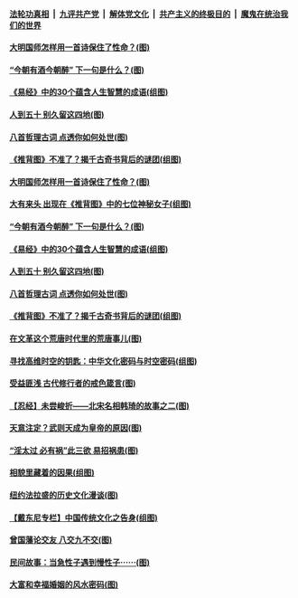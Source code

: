 

####  [法轮功真相](../../../../basic/blob/master/README.md?t=03241101) &nbsp;|&nbsp; [九评共产党](../../../../9ping.md/blob/master/README.md?t=03241101) &nbsp;|&nbsp; [解体党文化](../../../../jtdwh.md/blob/master/README.md?t=03241101)  &nbsp;|&nbsp; [共产主义的终极目的](../../../../gczydzjmd.md/blob/master/README.md?t=03241101) &nbsp;|&nbsp; [魔鬼在统治我们的世界](../../../../mgztzwmdsj.md/blob/master/README.md?t=03241101) 

#### [大明国师怎样用一首诗保住了性命？(图)](../pages/p7/966480.md?t=03241101) 

#### [“今朝有酒今朝醉” 下一句是什么？(图)](../pages/p7/966378.md?t=03241101) 

#### [《易经》中的30个蕴含人生智慧的成语(组图)](../pages/p7/966305.md?t=03241101) 

#### [人到五十 别久留这四地(图)](../pages/p7/966132.md?t=03241101) 

#### [八首哲理古词 点透你如何处世(图)](../pages/p7/965760.md?t=03241101) 

#### [《推背图》不准了？揭千古奇书背后的谜团(组图)](../pages/p7/966271.md?t=03241101) 

#### [大明国师怎样用一首诗保住了性命？(图)](../pages/p7/966480.md?t=03241101) 

#### [大有来头 出现在《推背图》中的七位神秘女子(组图)](../pages/p7/965161.md?t=03241101) 

#### [“今朝有酒今朝醉” 下一句是什么？(图)](../pages/p7/966378.md?t=03241101) 

#### [《易经》中的30个蕴含人生智慧的成语(组图)](../pages/p7/966305.md?t=03241101) 

#### [人到五十 别久留这四地(图)](../pages/p7/966132.md?t=03241101) 

#### [八首哲理古词 点透你如何处世(图)](../pages/p7/965760.md?t=03241101) 

#### [《推背图》不准了？揭千古奇书背后的谜团(组图)](../pages/p7/966271.md?t=03241101) 

#### [在文革这个荒唐时代里的荒唐事儿(图)](../pages/p7/966149.md?t=03241101) 

#### [寻找高维时空的钥匙：中华文化密码与时空密码(组图)](../pages/p7/966261.md?t=03241101) 

#### [受益匪浅 古代修行者的戒色箴言(图)](../pages/p7/966228.md?t=03241101) 

#### [【忍经】未尝峻折——北宋名相韩琦的故事之二(图)](../pages/p7/965939.md?t=03241101) 

#### [天意注定？武则天成为皇帝的原因(图)](../pages/p7/966140.md?t=03241101) 

#### [“淫太过 必有祸”此三欲 易招祸患(图)](../pages/p7/966025.md?t=03241101) 

#### [相貌里藏着的因果(组图)](../pages/p7/964802.md?t=03241101) 

#### [纽约法拉盛的历史文化漫谈(图)](../pages/p7/965751.md?t=03241101) 

#### [【戴东尼专栏】中国传统文化之告身(组图)](../pages/p7/959947.md?t=03241101) 


#### [曾国藩论交友 八交九不交(图)](../pages/p7/965970.md?t=03241101) 

#### [民间故事：当急性子遇到慢性子⋯⋯(图)](../pages/p7/965462.md?t=03241101) 

#### [大富和幸福婚姻的风水密码(图)](../pages/p7/961770.md?t=03241101) 

